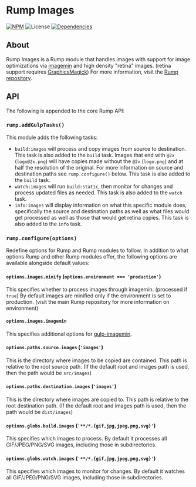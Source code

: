 # Rump Images
[![NPM](http://img.shields.io/npm/v/rump-images.svg?style=flat-square)](https://www.npmjs.org/package/rump-images)
![License](http://img.shields.io/npm/l/rump-images.svg?style=flat-square)
[![Dependencies](http://img.shields.io/david/rumps/rump-images.svg?style=flat-square)](https://david-dm.org/rumps/rump-images)


## About
Rump Images is a Rump module that handles images with support for image
optimizations via [imagemin](https://github.com/imagemin/imagemin) and high
density "retina" images. (retina support requires
[GraphicsMagick](http://www.graphicsmagick.org/)) For more information, visit
the [Rump repository](https://github.com/rumps/rump).


## API
The following is appended to the core Rump API:

### `rump.addGulpTasks()`
This module adds the following tasks:

- `build:images` will process and copy images from source to destination. This
task is also added to the `build` task. Images that end with `@2x`
(`logo@2x.png`) will have copies made without the `@2x` (`logo.png`) and at
half the resolution of the original. For more information on source and
destination paths see `rump.configure()` below. This task is also added to the
`build` task.
- `watch:images` will run `build:static`, then monitor for changes and process
updated files as needed. This task is also added to the `watch` task.
- `info:images` will display information on what this specific module does,
specifically the source and destination paths as well as what files would get
processed as well as those that would get retina copies. This task is also
added to the `info` task.

### `rump.configure(options)`
Redefine options for Rump and Rump modules to follow. In addition to what
options Rump and other Rump modules offer, the following options are
available alongside default values:

#### `options.images.minify` (`options.environment === 'production'`)
This specifies whether to process images through imagemin. (processed if
`true`) By default images are minified only if the environment is set to
production. (visit the main Rump repository for more information on
environment)

#### `options.images.imagemin`
This specifies additional options for
[gulp-imagemin](https://github.com/sindresorhus/gulp-imagemin).

#### `options.paths.source.images` (`'images'`)
This is the directory where images to be copied are contained. This path is
relative to the root source path. (If the default root and images path is used,
then the path would be `src/images`)

#### `options.paths.destination.images` (`'images'`)
This is the directory where images are copied to. This path is relative to the
root destination path. (If the default root and images path is used, then the
path would be `dist/images`)

#### `options.globs.build.images` (`'**/*.{gif,jpg,jpeg,png,svg}'`)
This specifies which images to process. By default it processes all
GIF/JPEG/PNG/SVG images, including those in subdirectories.

#### `options.globs.watch.images` (`'**/*.{gif,jpg,jpeg,png,svg}'`)
This specifies which images to monitor for changes. By default it watches all
GIF/JPEG/PNG/SVG images, including those in subdirectories.
